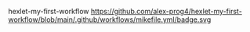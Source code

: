 hexlet-my-first-workflow
https://github.com/alex-prog4/hexlet-my-first-workflow/blob/main/.github/workflows/mikefile.yml/badge.svg
